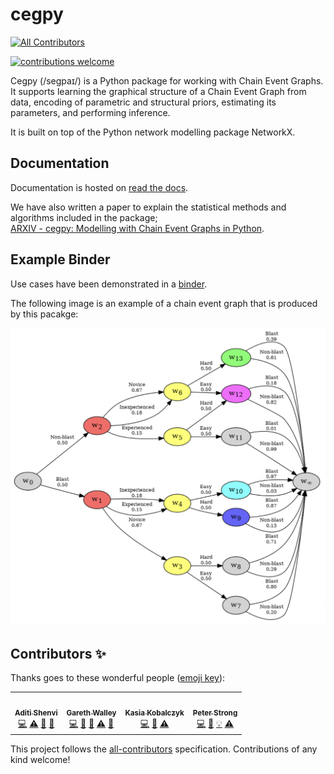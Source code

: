 # cegpy
<!-- ALL-CONTRIBUTORS-BADGE:START - Do not remove or modify this section -->
[![All Contributors](https://img.shields.io/badge/all_contributors-4-orange.svg?style=flat-square)](#contributors-)
<!-- ALL-CONTRIBUTORS-BADGE:END -->
[![contributions welcome](https://img.shields.io/badge/contributions-welcome-brightgreen.svg?style=flat)](https://github.com/dwyl/esta/issues)

Cegpy (/segpaɪ/) is a Python package for working with Chain Event Graphs. It supports learning the graphical structure of a Chain Event Graph from data, encoding of parametric and structural priors, estimating its parameters, and performing inference.

It is built on top of the Python network modelling package NetworkX.

## Documentation
Documentation is hosted on [read the docs](https://cegpy.readthedocs.io/en/latest/).

We have also written a paper to explain the statistical methods and algorithms included in the package;  
[ARXIV - cegpy: Modelling with Chain Event Graphs in Python](https://arxiv.org/abs/2211.11366).

## Example Binder
Use cases have been demonstrated in a [binder](https://github.com/peterrhysstrong/cegpy-binder).

The following image is an example of a chain event graph that is produced by this pacakge:

![Image](Example_CEG.png)


## Contributors ✨

Thanks goes to these wonderful people ([emoji key](https://allcontributors.org/docs/en/emoji-key)):

<!-- ALL-CONTRIBUTORS-LIST:START - Do not remove or modify this section -->
<!-- prettier-ignore-start -->
<!-- markdownlint-disable -->
<table>
  <tr>
      <td align="center"><a href="https://ashenvi10.github.io/"><img src="https://avatars.githubusercontent.com/u/39489147?v=4?s=100" width="100px;" alt=""/><br /><sub><b>Aditi Shenvi</b></sub></a><br /><a href="https://github.com/g-walley/cegpy/commits?author=ashenvi10" title="Code">💻</a> <a href="https://github.com/g-walley/cegpy/commits?author=ashenvi10" title="Tests">⚠️</a> <a href="https://github.com/g-walley/cegpy/issues?q=author%3Aashenvi10" title="Bug reports">🐛</a> <a href="#projectManagement-ashenvi10" title="Project Management">📆</a></td>
    <td align="center"><a href="https://github.com/g-walley"><img src="https://avatars.githubusercontent.com/u/83537018?v=4?s=100" width="100px;" alt=""/><br /><sub><b>Gareth Walley</b></sub></a><br /><a href="https://github.com/g-walley/cegpy/commits?author=g-walley" title="Code">💻</a> <a href="https://github.com/g-walley/cegpy/commits?author=g-walley" title="Documentation">📖</a> <a href="#design-g-walley" title="Design">🎨</a> <a href="https://github.com/g-walley/cegpy/commits?author=g-walley" title="Tests">⚠️</a> <a href="#maintenance-g-walley" title="Maintenance">🚧</a></td>
    <td align="center"><a href="https://github.com/Kaasiak"><img src="https://avatars.githubusercontent.com/u/62558622?v=4?s=100" width="100px;" alt=""/><br /><sub><b>Kasia Kobalczyk</b></sub></a><br /><a href="https://github.com/g-walley/cegpy/commits?author=Kaasiak" title="Code">💻</a> <a href="https://github.com/g-walley/cegpy/issues?q=author%3AKaasiak" title="Bug reports">🐛</a> <a href="https://github.com/g-walley/cegpy/commits?author=Kaasiak" title="Tests">⚠️</a></td>
    <td align="center"><a href="https://github.com/peterrhysstrong"><img src="https://avatars.githubusercontent.com/u/43751009?v=4?s=100" width="100px;" alt=""/><br /><sub><b>Peter Strong</b></sub></a><br /><a href="https://github.com/g-walley/cegpy/commits?author=peterrhysstrong" title="Code">💻</a> <a href="https://github.com/g-walley/cegpy/issues?q=author%3Apeterrhysstrong" title="Bug reports">🐛</a> <a href="#example-peterrhysstrong" title="Examples">💡</a> <a href="https://github.com/g-walley/cegpy/commits?author=peterrhysstrong" title="Tests">⚠️</a></td>
  </tr>
</table>

<!-- markdownlint-restore -->
<!-- prettier-ignore-end -->

<!-- ALL-CONTRIBUTORS-LIST:END -->

This project follows the [all-contributors](https://github.com/all-contributors/all-contributors) specification. Contributions of any kind welcome!
